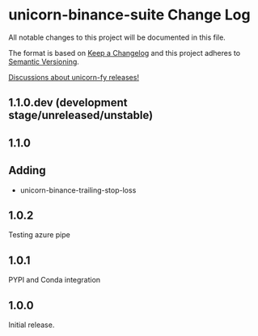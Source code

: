 # unicorn-binance-suite Change Log

All notable changes to this project will be documented in this file.

The format is based on [Keep a Changelog](http://keepachangelog.com/) and this project adheres to 
[Semantic Versioning](http://semver.org/).

[Discussions about unicorn-fy releases!](https://github.com/LUCIT-Systems-and-Development/unicorn-binance-suite/discussions/categories/releases)

## 1.1.0.dev (development stage/unreleased/unstable)

## 1.1.0
## Adding 
- unicorn-binance-trailing-stop-loss

## 1.0.2
Testing azure pipe

## 1.0.1
PYPI and Conda integration

## 1.0.0
Initial release.
